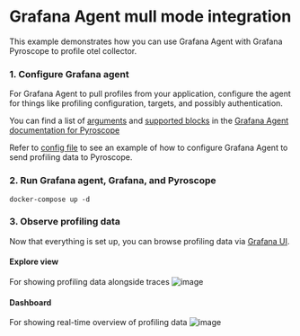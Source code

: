 # Grafana Agent mull mode integration

This example demonstrates how you can use Grafana Agent with Grafana Pyroscope to profile otel collector.

### 1. Configure Grafana agent

For Grafana Agent to pull profiles from your application, configure the agent for things like profiling configuration, targets, and possibly authentication.

You can find a list of [arguments](https://grafana.com/docs/agent/next/flow/reference/components/pyroscope.scrape/#arguments) and [supported blocks](https://grafana.com/docs/agent/next/flow/reference/components/pyroscope.scrape/#blocks) in the [Grafana Agent documentation for Pyroscope](https://grafana.com/docs/agent/next/flow/reference/components/pyroscope.scrape/)

Refer to [config file](./agent/config/config.river) to see an example of how to configure Grafana Agent to send profiling data to Pyroscope.

### 2. Run Grafana agent, Grafana, and Pyroscope

```shell
docker-compose up -d
```

### 3. Observe profiling data

Now that everything is set up, you can browse profiling data via [Grafana UI](http://localhost:3000).

#### Explore view
For showing profiling data alongside traces
![image](https://github.com/grafana/pyroscope/assets/23323466/a9c2f28c-d35a-49b0-a3bc-678d3fbdd321)

#### Dashboard
For showing real-time overview of profiling data
![image](https://github.com/grafana/pyroscope/assets/23323466/59a84d0c-87d2-4cfc-8e34-b54576cb6540)

